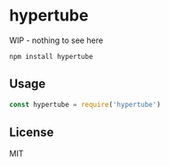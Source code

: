 # hypertube

WIP - nothing to see here

```
npm install hypertube
```

## Usage

``` js
const hypertube = require('hypertube')
```

## License

MIT

